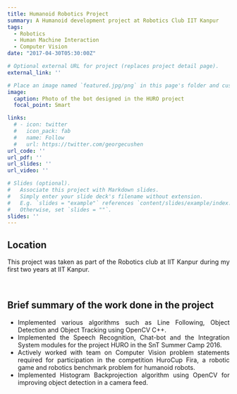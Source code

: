 ```yaml
---
title: Humanoid Robotics Project
summary: A Humanoid development project at Robotics Club IIT Kanpur
tags:
  - Robotics
  - Human Machine Interaction
  - Computer Vision
date: "2017-04-30T05:30:00Z"

# Optional external URL for project (replaces project detail page).
external_link: ''

# Place an image named `featured.jpg/png` in this page's folder and customize its options here.
image:
  caption: Photo of the bot designed in the HURO project
  focal_point: Smart

links:
  # - icon: twitter
  #   icon_pack: fab
  #   name: Follow
  #   url: https://twitter.com/georgecushen
url_code: ''
url_pdf: ''
url_slides: ''
url_video: ''

# Slides (optional).
#   Associate this project with Markdown slides.
#   Simply enter your slide deck's filename without extension.
#   E.g. `slides = "example"` references `content/slides/example/index.md`.
#   Otherwise, set `slides = ""`.
slides: ''
---
```


<h2 >Location</h2>
<!-- This project was done as a industrial software internship at Hike Pvt. Ltd., New Delhi, during May ‘17 - Jul ‘17, the summer of my second year. -->
<p style="text-align: justify;">This project was taken as part of the Robotics club at IIT Kanpur during my first two years at IIT Kanpur.</p>

<br>

<!-- <h2>Details</h2> -->
<!-- This project was started as part of the course CS657: Information Retrieval, in the Spring ‘18 term at IIT Kanpur under Prof. Arnab Bhattacharya, Department of Computer Science and Engineering, IIT Kanpur. It was later continued beyond the course into my second undergraduate research project. -->
<!-- This project was done as part of the course CS731A: Blockchain Technology and Applications, in the Spring ‘19 term at IIT Kanpur under Prof. Sandeep Shukla, Department of Computer Science and Engineering, IIT Kanpur. -->
<!-- This project was done as an undergraduate project, in the Spring ‘18 term at IIT Kanpur under Prof. Indranil Saha, Department of Computer Science and Engineering, IIT Kanpur. -->

<h2>Brief summary of the work done in the project</h2>
<ul style="text-align: justify;">
  <li>Implemented various algorithms such as Line Following, Object Detection and Object Tracking using OpenCV C++.</li>
  <li>Implemented the Speech Recognition, Chat-bot and the Integration System modules for the project HURO in the SnT Summer Camp 2016.</li>
  <li>Actively worked with team on Computer Vision problem statements required for participation in the competition HuroCup Fira, a robotic game
and robotics benchmark problem for humanoid robots.</li>
  <li>Implemented Histogram Backprojection algorithm using OpenCV for improving object detection in a camera feed.</li>
</ul>


<!-- <h3>Attributions:</h3>
<ul>
  <li><a href="https://commons.wikimedia.org/wiki/File:Ada_horizon_green_logo_with_slogan.svg">"Ada programming language logo (2023)"</a> by <a href="https://commons.wikimedia.org/wiki/User:Captain-Haddock17">William J. Franck</a> is licensed under <a href="https://creativecommons.org/publicdomain/zero/1.0/deed.en">CC0 1.0</a> / Merged with other images</li>
</ul> -->